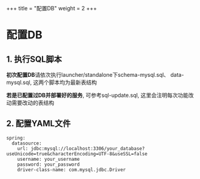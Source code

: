 +++
title = "配置DB"
weight = 2
+++

# 配置DB

## 1. 执行SQL脚本

**初次配置DB**请依次执行launcher/standalone下schema-mysql.sql、 data-mysql.sql, 这两个脚本均为最新表结构

**若是已配置过DB并部署好的服务**, 可参考sql-update.sql, 这里会注明每次功能改动需要改动的表结构

## 2. 配置YAML文件

```
spring:
  datasource:
    url: jdbc:mysql://localhost:3306/your_database?useUnicode=true&characterEncoding=UTF-8&useSSL=false
    username: your_username
    password: your_password
    driver-class-name: com.mysql.jdbc.Driver
```
